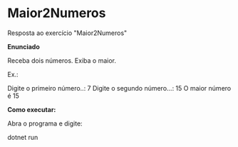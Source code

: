 # Maior2Numeros
Resposta ao exercício "Maior2Numeros"


**Enunciado**

Receba dois números. Exiba o maior.

Ex.:

Digite o primeiro número..: 7
Digite o segundo número...: 15
O maior número é 15

**Como executar:**

Abra o programa e digite:

dotnet run